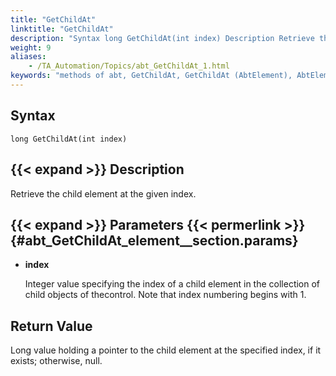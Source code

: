 ```yaml
--- 
title: "GetChildAt"
linktitle: "GetChildAt"
description: "Syntax long GetChildAt(int index) Description Retrieve the child element at the given index. Parameters index Integer value specifying the index of a child element in the collection of child objects ..."
weight: 9
aliases: 
    - /TA_Automation/Topics/abt_GetChildAt_1.html
keywords: "methods of abt, GetChildAt, GetChildAt (AbtElement), AbtElement, getchildat, abtelement getchildat, child element of control, child element of control by index"
---
```


## Syntax

`long GetChildAt(int index)`

## {{< expand >}} Description

Retrieve the child element at the given index.

## {{< expand >}} Parameters {{< permerlink >}} {#abt_GetChildAt_element__section.params} 

-   **index**

    Integer value specifying the index of a child element in the collection of child objects of thecontrol. Note that index numbering begins with 1.


## Return Value

Long value holding a pointer to the child element at the specified index, if it exists; otherwise, null.




